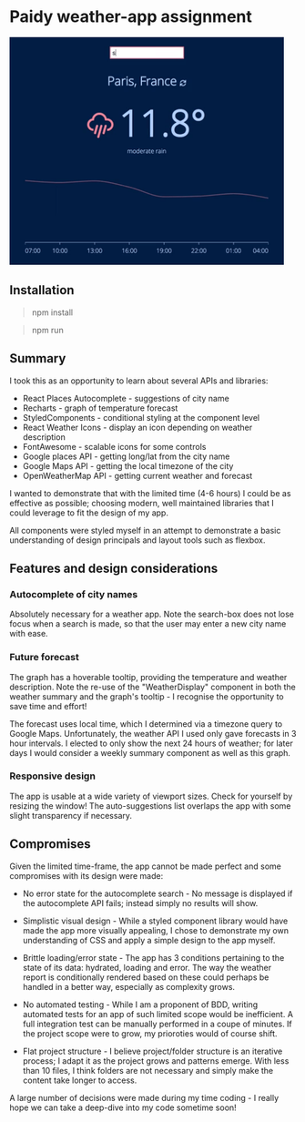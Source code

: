 # Paidy weather-app assignment

<img src="./sample_media/weather-app--demo.gif" height="400px" />

## Installation

> npm install

> npm run

## Summary

I took this as an opportunity to learn about several APIs and libraries:

- React Places Autocomplete - suggestions of city name
- Recharts - graph of temperature forecast
- StyledComponents - conditional styling at the component level
- React Weather Icons - display an icon depending on weather description
- FontAwesome - scalable icons for some controls
- Google places API - getting long/lat from the city name
- Google Maps API - getting the local timezone of the city
- OpenWeatherMap API - getting current weather and forecast

I wanted to demonstrate that with the limited time (4-6 hours) I could be as effective as possible; choosing modern, well maintained libraries that I could leverage to fit the design of my app.

All components were styled myself in an attempt to demonstrate a basic understanding of design principals and layout tools such as flexbox.

## Features and design considerations

### Autocomplete of city names

Absolutely necessary for a weather app. Note the search-box does not lose focus when a search is made, so that the user may enter a new city name with ease.

### Future forecast

The graph has a hoverable tooltip, providing the temperature and weather description. Note the re-use of the "WeatherDisplay" component in both the weather summary and the graph's tooltip - I recognise the opportunity to save time and effort!

The forecast uses local time, which I determined via a timezone query to Google Maps. Unfortunately, the weather API I used only gave forecasts in 3 hour intervals. I elected to only show the next 24 hours of weather; for later days I would consider a weekly summary component as well as this graph.

### Responsive design

The app is usable at a wide variety of viewport sizes. Check for yourself by resizing the window! The auto-suggestions list overlaps the app with some slight transparency if necessary.

## Compromises

Given the limited time-frame, the app cannot be made perfect and some compromises with its design were made:

- No error state for the autocomplete search - No message is displayed if the autocomplete API fails; instead simply no results will show.

- Simplistic visual design - While a styled component library would have made the app more visually appealing, I chose to demonstrate my own understanding of CSS and apply a simple design to the app myself.

- Brittle loading/error state - The app has 3 conditions pertaining to the state of its data: hydrated, loading and error. The way the weather report is conditionally rendered based on these could perhaps be handled in a better way, especially as complexity grows.

- No automated testing - While I am a proponent of BDD, writing automated tests for an app of such limited scope would be inefficient. A full integration test can be manually performed in a coupe of minutes. If the project scope were to grow, my prioroties would of course shift.

- Flat project structure - I believe project/folder structure is an iterative process; I adapt it as the project grows and patterns emerge. With less than 10 files, I think folders are not necessary and simply make the content take longer to access.

A large number of decisions were made during my time coding - I really hope we can take a deep-dive into my code sometime soon!

